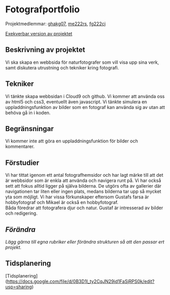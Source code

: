 # Fotografportfolio
Projektmedlemmar: 
[ghakg07](https://github.com/ghakg07), [me222rs](https://github.com/me222rs), [fg222cj](https://github.com/fg222cj)


[Exekverbar version av projektet](https://github.com/ghakg07/ProjektskelettHT13)


## Beskrivning av projektet
Vi ska skapa en webbsida för naturfotografer som vill visa upp sina verk, samt diskutera utrustning och tekniker 
kring fotografi.


## Tekniker
Vi tänkte skapa webbsidan i Cloud9 och github. Vi kommer att använda oss av html5 och css3, eventuellt även javascript. 
Vi tänkte simulera en uppladdningsfunktion av bilder som en fotograf kan använda sig av utan att behöva gå in i koden.

## Begränsningar
Vi kommer inte att göra en uppladdningsfunktion för bilder och kommentarer.

## Förstudier
Vi har tittat igenom ett antal fotografhemsidor och har lagt märke till att det är webbsidor som är enkla att använda 
och navigera runt på. Vi har också sett att fokus alltid ligger på själva bilderna. De utgörs ofta av gallerier där 
navigationen tar liten eller ingen plats, medans bilderna tar upp så mycket yta som möjligt.
Vi har vissa förkunskaper eftersom Gustafs farsa är hobbyfotograf och Mikael är också en hobbyfotograf.  
Båda föredrar att fotografera djur och natur. Gustaf är intresserad av bilder och redigering.

## *Förändra*
*Lägg gärna till egna rubriker eller förändra strukturen så att den passar ert projekt.*

## Tidsplanering


[Tidsplanering] (https://docs.google.com/file/d/0B3D1I_ty2CqJN29id1FaSjRPS0k/edit?usp=sharing)
